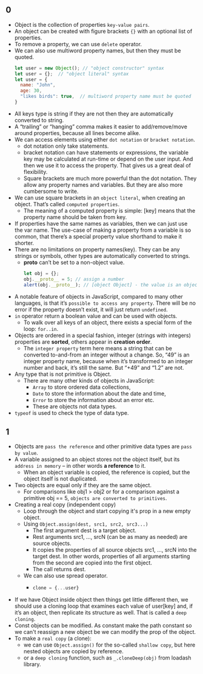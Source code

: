 ## 0
- Object is the collection of properties `key-value pairs`.
- An object can be created with figure brackets `{}` with an optional list of properties.
- To remove a property, we can use `delete` operator.
- We can also use multiword property names, but then they must be quoted.
  ```javascript
  let user = new Object(); // "object constructor" syntax
  let user = {};  // "object literal" syntax
  let user = {
    name: "John",
    age: 30,  
    "likes birds": true,  // multiword property name must be quoted
  }
  ```
- All keys type is string if they are not then they are automatically converted to string.
- A “trailing” or “hanging” comma makes it easier to add/remove/move around properties, because all lines become alike.
- We can access elements using either `dot notation` or `bracket notation`.
  - dot notation only take statements.
  - bracket notation can have statements or expressions, the variable key may be calculated at run-time or depend on the user input. And then we use it to access the property. That gives us a great deal of flexibility.
  - Square brackets are much more powerful than the dot notation. They allow any property names and variables. But they are also more cumbersome to write.
- We can use square brackets in an `object literal`, when creating an object. That’s called `computed properties`.
  - The meaning of a computed property is simple: [key] means that the property name should be taken from key.
- If properties have the same names as variables, then we can just use the var name. The use-case of making a property from a variable is so common, that there’s a special property value shorthand to make it shorter.
- There are no limitations on property names(key). They can be any strings or symbols, other types are automatically converted to strings.
  - __proto__ can’t be set to a non-object value.
    ```javascript
    let obj = {};
    obj.__proto__ = 5; // assign a number
    alert(obj.__proto__); // [object Object] - the value is an object, didn't work as intended
    ```
- A notable feature of objects in JavaScript, compared to many other languages, is that it’s `possible to access any property`. There will be no error if the property doesn’t exist, it will just return `undefined`.
- `in` operator return a boolean value and can be used with objects.
  - To walk over all keys of an object, there exists a special form of the loop: `for..in`.
- Objects are ordered in a special fashion, integer (strings with integers) properties are **sorted**, others appear in **creation order**.
  - The `integer property` term here means a string that can be converted to-and-from an integer without a change. So, “49” is an integer property name, because when it’s transformed to an integer number and back, it’s still the same. But “+49” and “1.2” are not.
- Any type that is not primitive is Object.
  - There are many other kinds of objects in JavaScript:
    - `Array` to store ordered data collections,
    - `Date` to store the information about the date and time,
    - `Error` to store the information about an error etc.
    - These are objects not data types.
- `typeof` is used to check the type of data type.


## 1
- Objects are `pass the reference` and other primitive data types are `pass by value`.
- A variable assigned to an object stores not the object itself, but its `address in memory` – in other words **a reference** to it.
  - When an object variable is copied, the reference is copied, but the object itself is not duplicated.
- Two objects are equal only if they are the same object.
  - For comparisons like obj1 > obj2 or for a comparison against a primitive obj == 5, `objects are converted to primitives`.
- Creating a real copy (independent copy)
  - Loop through the object and start copying it's prop in a new empty object.
  - Using `Object.assign(dest, src1, src2, src3...)`
    - The first argument dest is a target object.
    - Rest arguments src1, ..., srcN (can be as many as needed) are source objects.
    - It copies the properties of all source objects src1, ..., srcN into the target dest. In other words, properties of all arguments starting from the second are copied into the first object.
    - The call returns dest.
  - We can also use spread operator.
    - ```javascript
      clone = {...user}
      ```
- If we have Object inside object then things get little different then, we should use a cloning loop that examines each value of user[key] and, if it’s an object, then replicate its structure as well. That is called a `deep cloning`.
- Const objects can be modified. As constant make the path constant so we can't reassign a new object be we can modify the prop of the object.
- To make a `real copy` (a clone):
  - we can use `Object.assign()` for the so-called `shallow copy`, but here nested objects are copied by reference.
  - or a `deep cloning` function, such as `_.cloneDeep(obj)` from loadash library.
